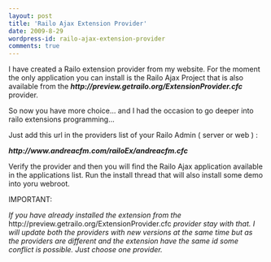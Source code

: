 ```yaml
---
layout: post
title: 'Railo Ajax Extension Provider'
date: 2009-8-29
wordpress-id: railo-ajax-extension-provider
comments: true
---
```

<p>I have created a Railo extension provider from my website. For the moment the only application you can install is the Railo Ajax Project that is also available from the <strong><em>http://preview.getrailo.org/ExtensionProvider.cfc</em></strong> provider. </p>
<!--more-->
<p>So now you have more choice... and I had the occasion to go deeper into railo extensions programming...</p>
<p>Just add this url in the providers list of your Railo Admin ( server or web ) :</p>
<p><em><strong>http://www.andreacfm.com/railoEx/andreacfm.cfc</strong></em></p>
<p>Verify the provider and then you will find the Railo Ajax application available in the applications list. Run the install thread that will also install some demo into yoru webroot.</p>
<p>IMPORTANT:</p>
<p><em>If you have already installed the extension from the </em>http://preview.getrailo.org/ExtensionProvider.cfc <em>provider stay with that. I will update both the providers with new versions at the same time but as the providers are different and the extension have the same id some conflict is possible. Just choose one provider.</em></p>
